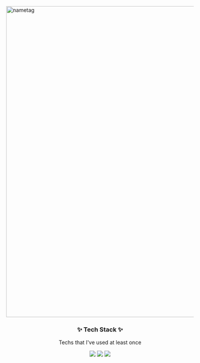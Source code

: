 
<img width="835" alt="nametag" src="https://user-images.githubusercontent.com/84368302/127463337-6f140b6f-c217-46aa-be82-69c42cd85d2a.PNG">


<h3 align = "center">✨ Tech Stack ✨</h3>

<p align = "center"> Techs that I've used at least once </p>

<div align = "center">
<img src="https://img.shields.io/badge/Go-3766AB?style=flat-square&logo=Go&logoColor=white" ></a>
<img src="https://img.shields.io/badge/Go-3766AB?style=flat-square&logo=Go&logoColor=white" ></a>
<img src="https://img.shields.io/badge/Go-3766AB?style=flat-square&logo=Go&logoColor=white" ></a>
</div>

